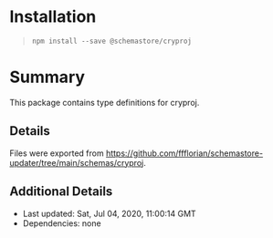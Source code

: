 # Installation
> `npm install --save @schemastore/cryproj`

# Summary
This package contains type definitions for cryproj.

## Details
Files were exported from https://github.com/ffflorian/schemastore-updater/tree/main/schemas/cryproj.

## Additional Details
* Last updated: Sat, Jul 04, 2020, 11:00:14 GMT
* Dependencies: none
